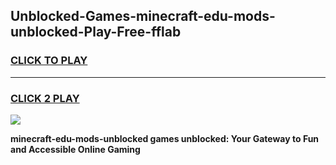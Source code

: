 
## Unblocked-Games-minecraft-edu-mods-unblocked-Play-Free-fflab
<h3>
<a href="https://premium76.site?title=minecraft-edu-mods-unblocked&ref=10A">CLICK TO PLAY</a></h3>
<hr>

<h3>
<a href="https://premium76.site?title=minecraft-edu-mods-unblocked&ref=10A">CLICK 2 PLAY</a>
  
</h3>

<a href="https://premium76.site?title=minecraft-edu-mods-unblocked&ref=10A"><img src="https://clearcache.store/games.png"></a>


**minecraft-edu-mods-unblocked games unblocked: Your Gateway to Fun and Accessible Online Gaming**
